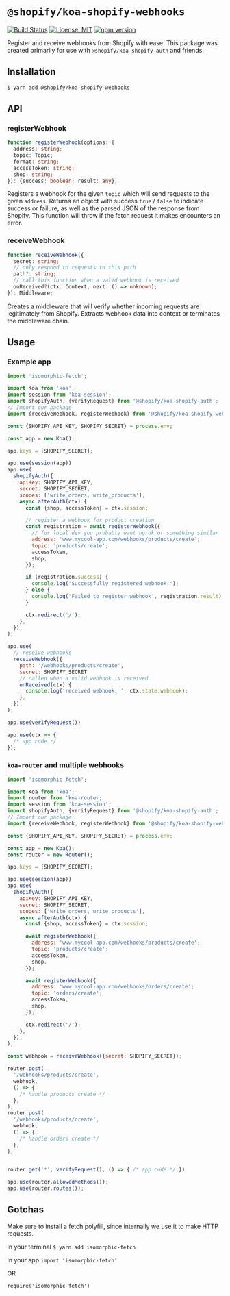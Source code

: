# `@shopify/koa-shopify-webhooks`

[![Build Status](https://travis-ci.org/Shopify/quilt.svg?branch=master)](https://travis-ci.org/Shopify/quilt)
[![License: MIT](https://img.shields.io/badge/License-MIT-green.svg)](LICENSE.md) [![npm version](https://badge.fury.io/js/%40shopify%2Fkoa-shopify-webhooks.svg)](https://badge.fury.io/js/%40shopify%2Fkoa-shopify-webhooks.svg)

Register and receive webhooks from Shopify with ease. This package was created primarily for use with `@shopify/koa-shopify-auth` and friends.

## Installation

```bash
$ yarn add @shopify/koa-shopify-webhooks
```

## API

### registerWebhook

```typescript
function registerWebhook(options: {
  address: string;
  topic: Topic;
  format: string;
  accessToken: string;
  shop: string;
}): {success: boolean; result: any};
```

Registers a webhook for the given `topic` which will send requests to the given `address`. Returns an object with success `true` / `false` to indicate success or failure, as well as the parsed JSON of the response from Shopify. This function will throw if the fetch request it makes encounters an error.

### receiveWebhook

```typescript
function receiveWebhook({
  secret: string;
  // only respond to requests to this path
  path?: string;
  // call this function when a valid webhook is received
  onReceived?(ctx: Context, next: () => unknown);
}): Middleware;
```

Creates a middleware that will verify whether incoming requests are legitimately from Shopify. Extracts webhook data into context or terminates the middleware chain.

## Usage

### Example app

```javascript
import 'isomorphic-fetch';

import Koa from 'koa';
import session from 'koa-session';
import shopifyAuth, {verifyRequest} from '@shopify/koa-shopify-auth';
// Import our package
import {receiveWebhook, registerWebhook} from '@shopify/koa-shopify-webhooks';

const {SHOPIFY_API_KEY, SHOPIFY_SECRET} = process.env;

const app = new Koa();

app.keys = [SHOPIFY_SECRET];

app.use(session(app))
app.use(
  shopifyAuth({
    apiKey: SHOPIFY_API_KEY,
    secret: SHOPIFY_SECRET,
    scopes: ['write_orders, write_products'],
    async afterAuth(ctx) {
      const {shop, accessToken} = ctx.session;

      // register a webhook for product creation
      const registration = await registerWebhook({
        // for local dev you probably want ngrok or something similar
        address: 'www.mycool-app.com/webhooks/products/create';
        topic: 'products/create';
        accessToken,
        shop,
      });

      if (registration.success) {
        console.log('Successfully registered webhook!');
      } else {
        console.log('Failed to register webhook', registration.result);
      }

      ctx.redirect('/');
    },
  }),
);

app.use(
  // receive webhooks
  receiveWebhook({
    path: '/webhooks/products/create',
    secret: SHOPIFY_SECRET
    // called when a valid webhook is received
    onReceived(ctx) {
      console.log('received webhook: ', ctx.state.webhook);
    },
  }),
);

app.use(verifyRequest())

app.use(ctx => {
  /* app code */
});
```

### `koa-router` and multiple webhooks

```javascript
import 'isomorphic-fetch';

import Koa from 'koa';
import router from 'koa-router;
import session from 'koa-session';
import shopifyAuth, {verifyRequest} from '@shopify/koa-shopify-auth';
// Import our package
import {receiveWebhook, registerWebhook} from '@shopify/koa-shopify-webhooks';

const {SHOPIFY_API_KEY, SHOPIFY_SECRET} = process.env;

const app = new Koa();
const router = new Router();

app.keys = [SHOPIFY_SECRET];

app.use(session(app))
app.use(
  shopifyAuth({
    apiKey: SHOPIFY_API_KEY,
    secret: SHOPIFY_SECRET,
    scopes: ['write_orders, write_products'],
    async afterAuth(ctx) {
      const {shop, accessToken} = ctx.session;

      await registerWebhook({
        address: 'www.mycool-app.com/webhooks/products/create';
        topic: 'products/create';
        accessToken,
        shop,
      });

      await registerWebhook({
        address: 'www.mycool-app.com/webhooks/orders/create';
        topic: 'orders/create';
        accessToken,
        shop,
      });

      ctx.redirect('/');
    },
  }),
);

const webhook = receiveWebhook({secret: SHOPIFY_SECRET});

router.post(
  '/webhooks/products/create',
  webhook,
  () => {
    /* handle products create */
  },
);
router.post(
  '/webhooks/products/create',
  webhook,
  () => {
    /* handle orders create */
  },
);


router.get('*', verifyRequest(), () => { /* app code */ })

app.use(router.allowedMethods());
app.use(router.routes());
```

## Gotchas

Make sure to install a fetch polyfill, since internally we use it to make HTTP requests.

In your terminal
`$ yarn add isomorphic-fetch`

In your app
`import 'isomorphic-fetch'`

OR

`require('isomorphic-fetch')`
